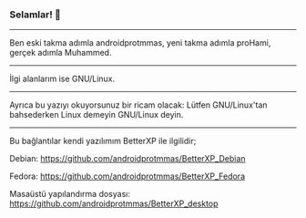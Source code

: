 ### Selamlar! 👋
____________________________________________________________________________________________________________________________________________________________________
Ben eski takma adımla androidprotmmas, yeni takma adımla proHami, gerçek adımla Muhammed.
____________________________________________________________________________________________________________________________________________________________________
İlgi alanlarım ise GNU/Linux.
____________________________________________________________________________________________________________________________________________________________________
Ayrıca bu yazıyı okuyorsunuz bir ricam olacak: Lütfen GNU/Linux'tan bahsederken Linux demeyin GNU/Linux deyin.
____________________________________________________________________________________________________________________________________________________________________
Bu bağlantılar kendi yazılımım BetterXP ile ilgilidir;

Debian:
       https://github.com/androidprotmmas/BetterXP_Debian
       
Fedora:
       https://github.com/androidprotmmas/BetterXP_Fedora
       
Masaüstü yapılandırma dosyası:
       https://github.com/androidprotmmas/BetterXP_desktop
